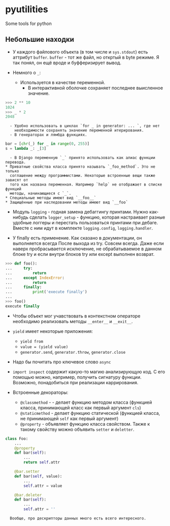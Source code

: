 # pyutilities
Some tools for python

## Небольшие находки
  - У каждого файлового объекта (в том числе и `sys.stdout`) есть аттрибут `buffer`.
    `buffer` - тот же файл, но откртый в byte режиме. Я так понял, он ещё вроде
    и буфферизирует вывод.

  - Немного о `_`:
    * Используется в качестве переменной.
      - В интерактивной оболочке сохраняет последнее выисленное значение.
```python
>>> 2 ** 10
1024
>>> _ * 2
2048
```
      - Удобно использовать в циклах `for _ in generator: ... `, где нет
        необходимости сохранять значение переменной итерирования.
      - В генераторах и лямбда функциях.
```python
bar = [chr(_) for _ in range(0, 255)]
s = lambda _: _[3]
```
      - В Django переменную `_` принято использовать как алиас функции перевода.
    * Приватные свойства класса принято называть `_foo_method`. Это не только
      соглашение между программистами. Некоторые встроенные вещи также зависят от
      того как названа переменная. Например `help` не отображает в списке функций
      методы, начинающиеся с `_`.
    * Специальные методы имеют вид `__foo__`
    * Защищённые при наследовании методы имеют вид `__foo`

  - Модуль `logging` - годная замена дебаггингу принтами. Нужно как-нибудь сделать
    `logger_setup` - функцию, которая настраивает разные удобные логгеры и
    перестать пользоваться принтами при дебаге. Вместе с ним идут в комплекте
    `logging.config`, `logging.handler`.

  - У finally есть применение. Как сказано в документации, он выполняется всегда
    После выхода из try. Совсем всегда. Даже если наверх пробрасывается
    исключение, не обрабатываемое в данном блоке try и если внутри блоков try или
    except выполнен возврат.
```python
>>> def foo():
...     try:
...         return
...     except IndexError:
...         return
...     finally:
...         print('execute finally')
...
>>> foo()
execute finally
```

  - Чтобы объект мог учавствовать в контекстном операторе необходимо реализовать
    методы `__enter__` и `__exit__`.

  - `yield` имеет некоторые приложения:
    * `yield from`
    * `value = (yield value)`
    * `generator.send`, `generator.throw`, `generator.close`

  - Надо бы почитать про ключевое слово `async`

  - `import inspect` содержит какую-то магию анализирующую код. С его помощью
    можно, например, получить сигнатуру функции. Возможно, понадобиться при
    реализации каррирования.

  - Встроенные декораторы:
    * `@classmethod` - - делает функцию методом класса (функцией класса,
      принимающей класс как первый аргумент `cls`)
    * `@staticmethod` - делает функцию статической (функцией класса, не
      принимающей `self` как первый аргумент)
    * `@property` - объявляет функцию класса свойством. Также к такому
      свойству можно объявить `setter` и `deletter`.
```python
class Foo:
    ...
    @property
    def bar(self):
        ...
        return self.attr

    @bar.setter
    def bar(self, value):
        ...
        self.attr = value

    @bar.deleter
    def bar(self):
        ...
        self.attr = ''
```
      Вообще, про дескрипторы данных много есть всего интересного.
